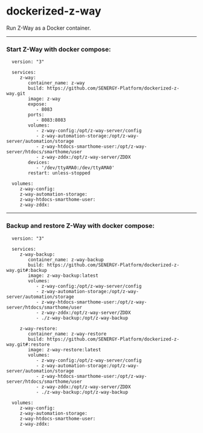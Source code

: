 dockerized-z-way
================

Run Z-Way as a Docker container.

----------

### Start Z-Way with docker compose:

      version: "3"

      services:
         z-way:
            container_name: z-way
            build: https://github.com/SENERGY-Platform/dockerized-z-way.git
            image: z-way
            expose:
               - 8083
            ports:
               - 8083:8083
            volumes:
               - z-way-config:/opt/z-way-server/config
               - z-way-automation-storage:/opt/z-way-server/automation/storage
               - z-way-htdocs-smarthome-user:/opt/z-way-server/htdocs/smarthome/user
               - z-way-zddx:/opt/z-way-server/ZDDX
            devices:
               - '/dev/ttyAMA0:/dev/ttyAMA0'
            restart: unless-stopped

      volumes:
         z-way-config:
         z-way-automation-storage:
         z-way-htdocs-smarthome-user:
         z-way-zddx:


----------


### Backup and restore Z-Way with docker compose:

      version: "3"

      services:
         z-way-backup:
            container_name: z-way-backup
            build: https://github.com/SENERGY-Platform/dockerized-z-way.git#:backup
            image: z-way-backup:latest
            volumes:
               - z-way-config:/opt/z-way-server/config
               - z-way-automation-storage:/opt/z-way-server/automation/storage
               - z-way-htdocs-smarthome-user:/opt/z-way-server/htdocs/smarthome/user
               - z-way-zddx:/opt/z-way-server/ZDDX
               - ./z-way-backup:/opt/z-way-backup

         z-way-restore:
            container_name: z-way-restore
            build: https://github.com/SENERGY-Platform/dockerized-z-way.git#:restore
            image: z-way-restore:latest
            volumes:
               - z-way-config:/opt/z-way-server/config
               - z-way-automation-storage:/opt/z-way-server/automation/storage
               - z-way-htdocs-smarthome-user:/opt/z-way-server/htdocs/smarthome/user
               - z-way-zddx:/opt/z-way-server/ZDDX
               - ./z-way-backup:/opt/z-way-backup

      volumes:
         z-way-config:
         z-way-automation-storage:
         z-way-htdocs-smarthome-user:
         z-way-zddx:
